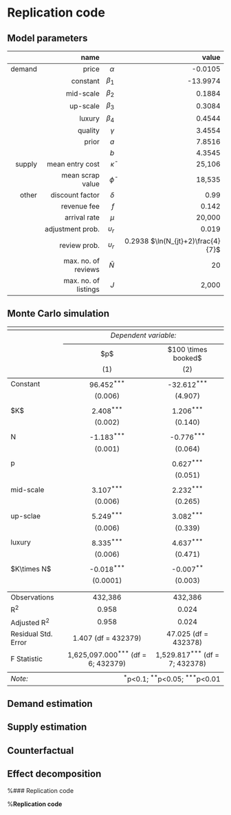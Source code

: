 # Replication code

## Model parameters

|  | name |            |  value |
| ---: | ---: | ---------: | ------: |
| demand | price | $\alpha$ | -0.0105 |
|| constant | $\beta_1$ | -13.9974 |
|| mid-scale | $\beta_2$ | 0.1884 |
|| up-scale | $\beta_3$ | 0.3084 |
|| luxury | $\beta_4$ | 0.4544 |
|| quality | $\gamma$ | 3.4554 |
|| prior | $a$ | 7.8516 |
||  | $b$ | 4.3545 |
| supply | mean entry cost | $\bar \kappa$ | 25,106 |
|| mean scrap value | $\bar \phi$ | 18,535 |
| other | discount factor | $\delta$ | 0.99 |
|  | revenue fee | $f$ | 0.142 |
|  | arrival rate | $\mu$ | 20,000 |
|  | adjustment prob. | $\upsilon_r$ | 0.019 |
|  | review prob. | $\upsilon_r$ | 0.2938 $\ln(N_{jt}+2)\frac{4}{7}$ |
|  | max. no. of reviews | $\bar N$ | 20 |
|  | max. no. of listings | $J$ | 2,000 |

## Monte Carlo simulation

<table style="text-align:center"><tr><td colspan="3" style="border-bottom: 1px solid black"></td></tr><tr><td style="text-align:left"></td><td colspan="2"><em>Dependent variable:</em></td></tr>
<tr><td></td><td colspan="2" style="border-bottom: 1px solid black"></td></tr>
<tr><td style="text-align:left"></td><td>$p$</td><td>$100 \times booked$</td></tr>
<tr><td style="text-align:left"></td><td>(1)</td><td>(2)</td></tr>
<tr><td colspan="3" style="border-bottom: 1px solid black"></td></tr>
<tr><td style="text-align:left">Constant</td><td>96.452<sup>***</sup></td><td>-32.612<sup>***</sup></td></tr>
<tr><td style="text-align:left"></td><td>(0.006)</td><td>(4.907)</td></tr>
<tr><td style="text-align:left"></td><td></td><td></td></tr>
<tr><td style="text-align:left">$K$</td><td>2.408<sup>***</sup></td><td>1.206<sup>***</sup></td></tr>
<tr><td style="text-align:left"></td><td>(0.002)</td><td>(0.140)</td></tr>
<tr><td style="text-align:left"></td><td></td><td></td></tr>
<tr><td style="text-align:left">N</td><td>-1.183<sup>***</sup></td><td>-0.776<sup>***</sup></td></tr>
<tr><td style="text-align:left"></td><td>(0.001)</td><td>(0.064)</td></tr>
<tr><td style="text-align:left"></td><td></td><td></td></tr>
<tr><td style="text-align:left">p</td><td></td><td>0.627<sup>***</sup></td></tr>
<tr><td style="text-align:left"></td><td></td><td>(0.051)</td></tr>
<tr><td style="text-align:left"></td><td></td><td></td></tr>
<tr><td style="text-align:left">mid-scale</td><td>3.107<sup>***</sup></td><td>2.232<sup>***</sup></td></tr>
<tr><td style="text-align:left"></td><td>(0.006)</td><td>(0.265)</td></tr>
<tr><td style="text-align:left"></td><td></td><td></td></tr>
<tr><td style="text-align:left">up-sclae</td><td>5.249<sup>***</sup></td><td>3.082<sup>***</sup></td></tr>
<tr><td style="text-align:left"></td><td>(0.006)</td><td>(0.339)</td></tr>
<tr><td style="text-align:left"></td><td></td><td></td></tr>
<tr><td style="text-align:left">luxury</td><td>8.335<sup>***</sup></td><td>4.637<sup>***</sup></td></tr>
<tr><td style="text-align:left"></td><td>(0.006)</td><td>(0.471)</td></tr>
<tr><td style="text-align:left"></td><td></td><td></td></tr>
<tr><td style="text-align:left">$K\times N$</td><td>-0.018<sup>***</sup></td><td>-0.007<sup>**</sup></td></tr>
<tr><td style="text-align:left"></td><td>(0.0001)</td><td>(0.003)</td></tr>
<tr><td style="text-align:left"></td><td></td><td></td></tr>
<tr><td colspan="3" style="border-bottom: 1px solid black"></td></tr><tr><td style="text-align:left">Observations</td><td>432,386</td><td>432,386</td></tr>
<tr><td style="text-align:left">R<sup>2</sup></td><td>0.958</td><td>0.024</td></tr>
<tr><td style="text-align:left">Adjusted R<sup>2</sup></td><td>0.958</td><td>0.024</td></tr>
<tr><td style="text-align:left">Residual Std. Error</td><td>1.407 (df = 432379)</td><td>47.025 (df = 432378)</td></tr>
<tr><td style="text-align:left">F Statistic</td><td>1,625,097.000<sup>***</sup> (df = 6; 432379)</td><td>1,529.817<sup>***</sup> (df = 7; 432378)</td></tr>
<tr><td colspan="3" style="border-bottom: 1px solid black"></td></tr><tr><td style="text-align:left"><em>Note:</em></td><td colspan="2" style="text-align:right"><sup>*</sup>p<0.1; <sup>**</sup>p<0.05; <sup>***</sup>p<0.01</td></tr>
</table>

## Demand estimation

## Supply estimation

## Counterfactual

## Effect decomposition

%### Replication code

%**Replication code**
